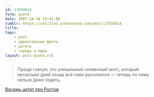 ```yaml
---
id: 17834814
form: quote
date: 2007-10-30 19:45:00
tumblr: https://untitled.urbansheep.com/post/17834814
title: 
tags:
    - post
    - удивительные факты
    - цитаты
    - города и люди
layout: post-quote.njk
---
```


<blockquote>
Проще говоря, это уникальный склеенный мост, который несколько дней назад всё-таки расклеился&nbsp;— теперь по нему нельзя даже ходить.
</blockquote>

<a href="http://b23.ru/sbf">Восемь цитат про Ростов</a>
